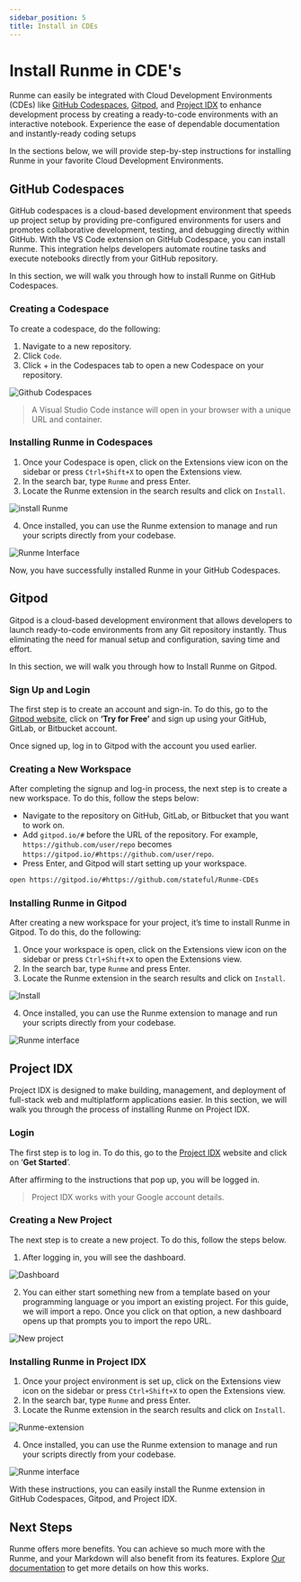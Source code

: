 ```yaml
---
sidebar_position: 5
title: Install in CDEs
---
```


# **Install Runme in CDE's**

Runme can easily be integrated with Cloud Development Environments (CDEs) like [GitHub Codespaces](https://docs.github.com/en/codespaces/overview), [Gitpod](https://www.gitpod.io/), and [Project IDX](https://idx.dev/) to enhance development process by creating a ready-to-code environments with an interactive notebook. Experience the ease of dependable documentation and instantly-ready coding setups

In the sections below, we will provide step-by-step instructions for installing Runme in your favorite Cloud Development Environments.

## **GitHub Codespaces**

GitHub codespaces is a cloud-based development environment that speeds up project setup by providing pre-configured environments for users and promotes collaborative development, testing, and debugging directly within GitHub. With the VS Code extension on GitHub Codespace, you can install Runme. This integration helps developers automate routine tasks and execute notebooks directly from your GitHub repository.

In this section, we will walk you through how to install Runme on GitHub Codespaces.

### **Creating a Codespace**

To create a codespace, do the following:

1. Navigate to a new repository.
2. Click `Code`.
3. Click + in the Codespaces tab to open a new Codespace on your repository.

![Github Codespaces](/img/installation-page/add-codespace-runme.png)

> A Visual Studio Code instance will open in your browser with a unique URL and container.

### **Installing Runme in Codespaces**

1. Once your Codespace is open, click on the Extensions view icon on the sidebar or press `Ctrl+Shift+X` to open the Extensions view.
2. In the search bar, type `Runme` and press Enter.
3. Locate the Runme extension in the search results and click on `Install`.

![install Runme](/img/installation-page/runme-codespace-install.png)

4. Once installed, you can use the Runme extension to manage and run your scripts directly from your codebase.

![Runme Interface](/img/installation-page/runme-codespace-interface.png)

Now, you have successfully installed Runme in your GitHub Codespaces.

## **Gitpod**

Gitpod is a cloud-based development environment that allows developers to launch ready-to-code environments from any Git repository instantly. Thus eliminating the need for manual setup and configuration, saving time and effort.

In this section, we will walk you through how to Install Runme on Gitpod.

### **Sign Up and Login**

The first step is to create an account and sign-in. To do this, go to the [Gitpod website](https://gitpod.io/), click on **‘Try for Free’** and sign up using your GitHub, GitLab, or Bitbucket account.

Once signed up, log in to Gitpod with the account you used earlier.

### **Creating a New Workspace**

After completing the signup and log-in process, the next step is to create a new workspace. To do this, follow the steps below:

- Navigate to the repository on GitHub, GitLab, or Bitbucket that you want to work on.
- Add `gitpod.io/#` before the URL of the repository. For example, `https://github.com/user/repo` becomes `https://gitpod.io/#https://github.com/user/repo`.
- Press Enter, and Gitpod will start setting up your workspace.

```sh {"id":"01J01CHB3T1KG1ZV9WT59RKDN2"}
open https://gitpod.io/#https://github.com/stateful/Runme-CDEs
```

### **Installing Runme in Gitpod**

After creating a new workspace for your project, it’s time to install Runme in Gitpod. To do this, do the following:

1. Once your workspace is open, click on the Extensions view icon on the sidebar or press `Ctrl+Shift+X` to open the Extensions view.
2. In the search bar, type `Runme` and press Enter.
3. Locate the Runme extension in the search results and click on `Install`.

![Install](/img/installation-page/runme-gitpod.png)

4. Once installed, you can use the Runme extension to manage and run your scripts directly from your codebase.

![Runme interface](/img/installation-page/runme-gitpod-interface.png)

## **Project IDX**

Project IDX is designed to make building, management, and deployment of full-stack web and multiplatform applications easier. In this section, we will walk you through the process of installing Runme on Project IDX.

### **Login**

The first step is to log in. To do this, go to the [Project IDX](https://idx.dev/) website and click on ‘**Get Started**’.

After affirming to the instructions that pop up, you will be logged in.

> Project IDX works with your Google account details.

### **Creating a New Project**

The next step is to create a new project. To do this, follow the steps below.

1. After logging in, you will see the dashboard.

![Dashboard](/img/installation-page/projectidx.png)

2. You can either start something new from a template based on your programming language or you import an existing project. For this guide, we will import a repo. Once you click on that option, a new dashboard opens up that prompts you to import the repo URL.

![New project](/img/installation-page/runme-projectidx-project.png)

### **Installing Runme in Project IDX**

1. Once your project environment is set up, click on the Extensions view icon on the sidebar or press `Ctrl+Shift+X` to open the Extensions view.
2. In the search bar, type `Runme` and press Enter.
3. Locate the Runme extension in the search results and click on `Install`.

![Runme-extension](/img/installation-page/Runme-projectidx-extension.png)

4. Once installed, you can use the Runme extension to manage and run your scripts directly from your codebase.

![Runme interface](/img/installation-page/runme-projectidx-interface.png)

With these instructions, you can easily install the Runme extension in GitHub Codespaces, Gitpod, and Project IDX.

## **Next Steps**

Runme offers more benefits. You can achieve so much more with the Runme, and your Markdown will also benefit from its features. Explore [Our documentation](../configuration/index.md) to get more details on how this works.
